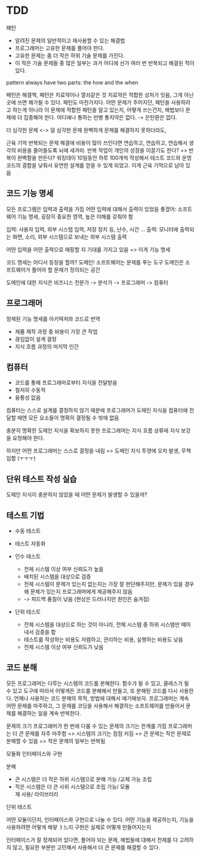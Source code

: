 # TDD 

패턴 
- 알려진 문제의 일반적이고 재사용할 수 있는 해결법 
- 프로그래머는 고유한 문제를 풀어야 한다. 
- 고유한 문제는 좀 더 작은 하위 기술 문제를 가진다. 
- 이 작은 기술 문제들 중 많은 일부는 과거 어디에 선가 여러 번 반복되고 해결된 적이 있다. 

pattern always have two parts: the how and the when 

패턴은 해결책, 패턴은 치료약이나 열쇠같은 것 
치료약은 적합한 상처가 잇음, 그게 아닌 곳에 쓰면 해가될 수 있다. 
패턴도 마찬가지다. 어떤 문제가 주어지던, 패턴을 사용하려고 하는게 아니라 이 문제에 적합한 패턴을 알고 있는지, 어떻게 쓰는건지, 해법보다 문제에 더 집중해야 한다. 
어디에나 통하는 만병 통치약은 없다. 
-> 은탄환은 없다. 

더 심각한 문제 <-> 덜 심각한 문제 
완벽하게 문제를 해결하지 못하더라도, 

근육 기억 
반복되는 문제 해결에 비용이 많이 쓰인다면 
연습하고, 연습하고, 연습해서 
생각의 비용을 줄어들도록 뇌에 새겨라. 
반복 작업이 개인의 성장을 이끌기도 한다? 
=> 반복이 완벽함을 만든다? 
워킹데이 10일동안 하루 100개씩 작성해서 테스트 코드와 운영 코드의 결합을 낮춰서 
유연한 설계를 얻을 수 있게 되었고. 이게 근육 기억으로 남아 있음 

## 코드 기능 명세 

모든 프로그램은 입력과 출력을 가짐 
어떤 입력에 대해서 출력이 있었음 좋겠어: 소프트웨어 기능 명세, 굉장히 중요한 영역, 높은 이해를 갖춰야 함 

입력: 사용자 입력, 외부 시스텝 입력, 저장 장치 등, 난수, 시간 ...
출력: 모니터에 출력되는 화면, 소리, 외부 시스템으로 보내는 외부 시스템 출력

어떤 입력을 어떤 출력으로 매핑할 지 기대를 가지고 있음 => 이게 기능 명세 

코드 명세는 어디서 등장을 할까? 도메인! 
소프트웨어는 문제를 푸는 도구 
도메인은 소프트웨어가 풀어야 할 문제가 정의되는 공간 

도메인에 대한 지식은 
비즈니스 전문가 -> 분석가 -> 프로그래머 -> 컴퓨터 

## 프로그래머 
정제된 기능 명세를 아키텍처와 코드로 번역 
- 제품 제작 과정 중 비용이 가장 큰 작업 
- 끊임없이 설계 결정 
- 지식 흐름 과정의 마지막 인간 

## 컴퓨터 
- 코드를 통해 프로그래머로부터 지식을 전달받음 
- 철저히 수동적 
- 융통성 없음 

컴퓨터는 스스로 설계를 결정하지 않기 때문에 프로그래머가 도메인 지식을 컴퓨터에 전달할 때엔 모든 요소들이 명확히 결정될 수 밖에 없음

충분히 명확한 도메인 지식을 확보하지 못한 프로그래머는 지식 흐름 상류에 지식 보강을 요청해야 한다.

하지만 어떤 프로그래머는 스스로 결정을 내림 
=> 도메인 지식 투영에 오차 발생, 무책임함 (ㅜㅜㅜ)

## 단위 테스트 작성 실습 

도메인 지식이 충분하지 않았을 때 어떤 문제가 발생할 수 있을까? 

## 테스트 기법 

- 수동 테스트 
- 테스트 자동화 
- 인수 테스트 
  - 전체 시스템 이상 여부 신뢰도가 높음 
  - 배치된 시스템을 대상으로 검증 
  - 전체 시스템이 문제가 있는지 없는지는 가장 잘 판단해주지만, 문제가 있을 경우 왜 문제가 있는지 프로그래머에게 제공해주지 않음 
  - -> 피드백 품질이 낮음 (현상은 드러나지만 원인은 숨겨짐)

- 단위 테스트 
  - 전체 시스템을 대상으로 하는 것이 아니라, 전체 시스템 중 하위 시스템만 떼어 내서 검증을 함 
  - 테스트를 작성하는 비용도 저렴하고, 관리하는 비용, 실행하는 비용도 낮음 
  - 전체 시스템 이상 여부 신뢰도가 낮음 


## 코드 분해 
모든 프로그래머는 다루는 시스템의 코드를 분해한다.
함수가 될 수 있고, 클래스가 될 수 있고 
도구에 따라서 어떻게든 코드를 분해해서 만들고, 또 분해된 코드를 다시 사용한다. 
언제나 사용하는 코드 분해의 목적, 방법에 대해서 얘기해보자. 
프로그래머는 계속 어떤 문제를 마주하고, 그 문제를 코딩을 사용해서 해결하는 
소프트웨어를 만들어서 문제를 해결하는 일을 계속 반복한다. 

문제의 크기 
프로그래머가 한 번에 다룰 수 있는 문제의 크기는 한계를 가짐 
프로그래머는 더 큰 문제를 자주 마주함 => 시스템의 크기는 점점 커짐 => 큰 문제는 작은 문제로 분해할 수 있음 => 작은 문제의 일부는 반복됨 

모둘화 
인터페이스와 구현 

분해
-  큰 시스템은 더 작은 하위 시스템으로 분해 가능 /교체 가능
조립
- 작은 시스템은 더 큰 사위 시스템으로 조립 가능/ 모듈  
 재 사용/ 라이브러리 

단위 테스트 

어떤 모듈이던지, 인터페이스와 구현으로 나눌 수 있다. 
어떤 기능을 제공하는지, 기능을 사용하려면 어떻게 해얗 ㅏ느지 
구현은 실제로 어떻게 만들어지는지 

인터페이스가 잘 정제되어 있다면, 풀어야 되는 문제, 해법들에 대해서  전체를 다 고려하지 않고, 필요한 부분만 고민해서 사용해서 더 큰 문제를 해결할 수 있다. 

